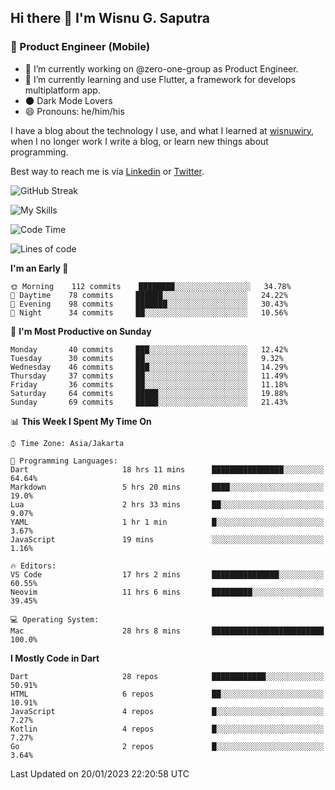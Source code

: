 ## Hi there 👋 I'm Wisnu G. Saputra

### :mobile_phone_off: Product Engineer (Mobile)

- 🔭 I’m currently working on @zero-one-group as Product Engineer.
- 🌱 I’m currently learning and use Flutter, a framework for develops multiplatform app.
- 🌑 Dark Mode Lovers
- 😄 Pronouns: he/him/his

I have a blog about the technology I use, and what I learned at [wisnuwiry](https://wisnuwiry.space/), when I no longer work I write a blog, or learn new things about programming.

Best way to reach me is via [Linkedin](https://www.linkedin.com/in/wisnu-saputra/) or [Twitter](https://twitter.com/wisnuwiry).

![GitHub Streak](https://streak-stats.demolab.com?user=wisnuwiry&theme=dark&hide_border=true)

![My Skills](https://skillicons.dev/icons?i=dart,flutter,kotlin,swift,js,css,neovim,git,linux&perline=5)

<!--START_SECTION:waka-->
![Code Time](http://img.shields.io/badge/Code%20Time-104%20hrs%209%20mins-blue)

![Lines of code](https://img.shields.io/badge/From%20Hello%20World%20I%27ve%20Written-538%20Thousand%20lines%20of%20code-blue)

**I'm an Early 🐤** 

```text
🌞 Morning    112 commits    ████████░░░░░░░░░░░░░░░░░   34.78% 
🌆 Daytime    78 commits     ██████░░░░░░░░░░░░░░░░░░░   24.22% 
🌃 Evening    98 commits     ███████░░░░░░░░░░░░░░░░░░   30.43% 
🌙 Night      34 commits     ██░░░░░░░░░░░░░░░░░░░░░░░   10.56%

```
📅 **I'm Most Productive on Sunday** 

```text
Monday       40 commits     ███░░░░░░░░░░░░░░░░░░░░░░   12.42% 
Tuesday      30 commits     ██░░░░░░░░░░░░░░░░░░░░░░░   9.32% 
Wednesday    46 commits     ███░░░░░░░░░░░░░░░░░░░░░░   14.29% 
Thursday     37 commits     ██░░░░░░░░░░░░░░░░░░░░░░░   11.49% 
Friday       36 commits     ██░░░░░░░░░░░░░░░░░░░░░░░   11.18% 
Saturday     64 commits     █████░░░░░░░░░░░░░░░░░░░░   19.88% 
Sunday       69 commits     █████░░░░░░░░░░░░░░░░░░░░   21.43%

```


📊 **This Week I Spent My Time On** 

```text
⌚︎ Time Zone: Asia/Jakarta

💬 Programming Languages: 
Dart                     18 hrs 11 mins      ████████████████░░░░░░░░░   64.64% 
Markdown                 5 hrs 20 mins       ████░░░░░░░░░░░░░░░░░░░░░   19.0% 
Lua                      2 hrs 33 mins       ██░░░░░░░░░░░░░░░░░░░░░░░   9.07% 
YAML                     1 hr 1 min          █░░░░░░░░░░░░░░░░░░░░░░░░   3.67% 
JavaScript               19 mins             ░░░░░░░░░░░░░░░░░░░░░░░░░   1.16%

🔥 Editors: 
VS Code                  17 hrs 2 mins       ███████████████░░░░░░░░░░   60.55% 
Neovim                   11 hrs 6 mins       █████████░░░░░░░░░░░░░░░░   39.45%

💻 Operating System: 
Mac                      28 hrs 8 mins       █████████████████████████   100.0%

```

**I Mostly Code in Dart** 

```text
Dart                     28 repos            ████████████░░░░░░░░░░░░░   50.91% 
HTML                     6 repos             ██░░░░░░░░░░░░░░░░░░░░░░░   10.91% 
JavaScript               4 repos             █░░░░░░░░░░░░░░░░░░░░░░░░   7.27% 
Kotlin                   4 repos             █░░░░░░░░░░░░░░░░░░░░░░░░   7.27% 
Go                       2 repos             █░░░░░░░░░░░░░░░░░░░░░░░░   3.64%

```



 Last Updated on 20/01/2023 22:20:58 UTC
<!--END_SECTION:waka-->
